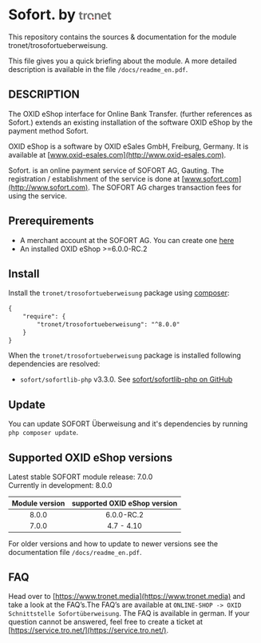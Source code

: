 # Sofort. by ![alt text](tronet.gif)

This repository contains the sources & documentation for the module tronet/trosofortueberweisung.

This file gives you a quick briefing about the module. A more detailed description is available in the file `/docs/readme_en.pdf`.

## DESCRIPTION

The OXID eShop interface for Online Bank Transfer. (further references as Sofort.) extends an existing installation of the software OXID eShop by the
payment method Sofort.

OXID eShop is a software by OXID eSales GmbH, Freiburg, Germany. It is
available at [www.oxid-esales.com](http://www.oxid-esales.com).

Sofort. is an online payment service of SOFORT AG, Gauting. The
registration / establishment of the service is done at [www.sofort.com](http://www.sofort.com).
The SOFORT AG charges transaction fees for using the service.


## Prerequirements

* A merchant account at the SOFORT AG. You can create one [here](https://www.sofort.com/eng-DE/verkaeufer/su/e-payment-sofort-ueberweisung/)
* An installed OXID eShop >=6.0.0-RC.2

## Install

Install the `tronet/trosofortueberweisung` package using [composer](https://getcomposer.org/):
```
{
    "require": {
        "tronet/trosofortueberweisung": "^8.0.0"
    }
}
```

When the `tronet/trosofortueberweisung` package is installed following dependencies
are resolved:

* `sofort/sofortlib-php` v3.3.0. See [sofort/sofortlib-php on GitHub](https://github.com/sofort/sofortlib-php)

## Update

You can update SOFORT Überweisung and it's dependencies by running `php composer update`.

## Supported OXID eShop versions

Latest stable SOFORT module release: 7.0.0<br/>
Currently in development: 8.0.0

|Module version| supported OXID eShop version
|:------------:|:---------------------------:
|8.0.0         | 6.0.0-RC.2
|7.0.0         | 4.7 - 4.10

For older versions and how to update to newer versions see the documentation file `/docs/readme_en.pdf`.

## FAQ

Head over to [https://www.tronet.media](https://www.tronet.media) and take a look at the FAQ’s.The FAQ’s are available
at `ONLINE-SHOP -> OXID Schnittstelle Sofortüberweisung`. The FAQ is available in german.
If your question cannot be answered, feel free to create a ticket at [https://service.tro.net/](https://service.tro.net/).
